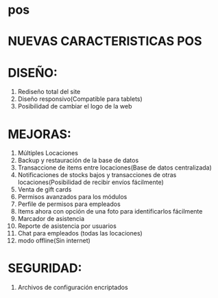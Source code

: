pos
===

NUEVAS CARACTERISTICAS POS
===========================

DISEÑO:
========
1. Rediseño total del site
2. Diseño responsivo(Compatible para tablets)
3. Posibilidad de cambiar el logo de la web

MEJORAS:
========
1. Múltiples Locaciones
2. Backup y restauración de la base de datos
3. Transaccione de items entre locaciones(Base de datos centralizada)
4. Notificaciones de stocks bajos y transacciones de otras locaciones(Posibilidad de recibir envíos fácilmente)
5. Venta de gift cards
6. Permisos avanzados para los módulos
7. Perfile de permisos para empleados
8. Items ahora con opción de una foto para identificarlos fácilmente
9. Marcador de asistencia
10. Reporte de asistencia por usuarios
11. Chat para empleados (todas las locaciones)
12. modo offline(Sin internet)

SEGURIDAD:
===========
1. Archivos de configuración encriptados
